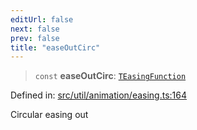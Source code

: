 ```yaml
---
editUrl: false
next: false
prev: false
title: "easeOutCirc"
---
```


> `const` **easeOutCirc**: [`TEasingFunction`](/api/fabric/namespaces/util/type-aliases/teasingfunction/)

Defined in: [src/util/animation/easing.ts:164](https://github.com/fabricjs/fabric.js/blob/9a792f4b7b8031f02ec7ea4ce8c99f810e45cfec/src/util/animation/easing.ts#L164)

Circular easing out
